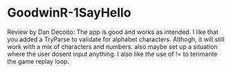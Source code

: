 # GoodwinR-1SayHello

Review by Dan Decoito: The app is good and works as intended. I like that you added a  TryParse to validate for alphabet characters. Althogh, it will still work with a mix of characters and numbers. also maybe set up a situation where the user dosent input anything. I also like the use of != to terimante the game replay loop. 

